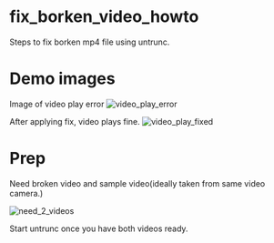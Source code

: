 # fix_borken_video_howto
Steps to fix borken mp4 file using untrunc.

# Demo images

Image of video play error
![video_play_error](https://user-images.githubusercontent.com/9047935/82398770-8ecc2b00-9a8e-11ea-87a1-651f865b1b61.png)

After applying fix, video plays fine.
![video_play_fixed](https://user-images.githubusercontent.com/9047935/82398832-b8855200-9a8e-11ea-8d67-7d1c70b5ba08.png)

# Prep

Need broken video and sample video(ideally taken from same video camera.)

![need_2_videos](https://user-images.githubusercontent.com/9047935/82399006-2467ba80-9a8f-11ea-96e0-69e44d98ff41.png)

Start untrunc once you have both videos ready.
